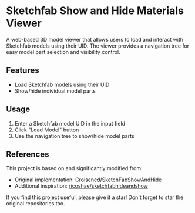 # Sketchfab Show and Hide Materials Viewer

A web-based 3D model viewer that allows users to load and interact with Sketchfab models using their UID. The viewer provides a navigation tree for easy model part selection and visibility control.

## Features

- Load Sketchfab models using their UID
- Show/hide individual model parts


## Usage

1. Enter a Sketchfab model UID in the input field
2. Click "Load Model" button
3. Use the navigation tree to show/hide model parts

## References

This project is based on and significantly modified from:
- Original implementation: [Croisened/SketchFabShowAndHide](https://github.com/Croisened/SketchFabShowAndHide)
- Additional inspiration: [ricoshae/sketchfabhideandshow](https://github.com/ricoshae/sketchfabhideandshow)

If you find this project useful, please give it a star! Don't forget to star the original repositories too.
